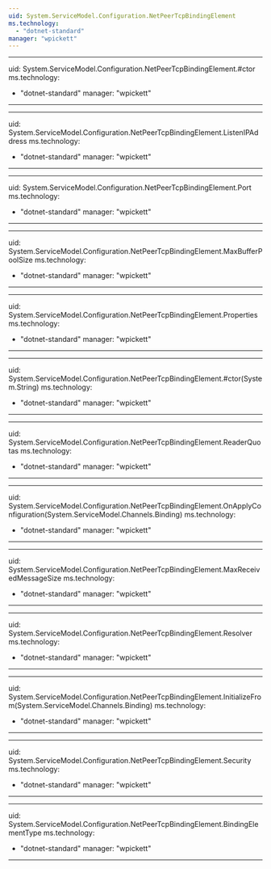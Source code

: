 ```yaml
---
uid: System.ServiceModel.Configuration.NetPeerTcpBindingElement
ms.technology: 
  - "dotnet-standard"
manager: "wpickett"
---
```


---
uid: System.ServiceModel.Configuration.NetPeerTcpBindingElement.#ctor
ms.technology: 
  - "dotnet-standard"
manager: "wpickett"
---

---
uid: System.ServiceModel.Configuration.NetPeerTcpBindingElement.ListenIPAddress
ms.technology: 
  - "dotnet-standard"
manager: "wpickett"
---

---
uid: System.ServiceModel.Configuration.NetPeerTcpBindingElement.Port
ms.technology: 
  - "dotnet-standard"
manager: "wpickett"
---

---
uid: System.ServiceModel.Configuration.NetPeerTcpBindingElement.MaxBufferPoolSize
ms.technology: 
  - "dotnet-standard"
manager: "wpickett"
---

---
uid: System.ServiceModel.Configuration.NetPeerTcpBindingElement.Properties
ms.technology: 
  - "dotnet-standard"
manager: "wpickett"
---

---
uid: System.ServiceModel.Configuration.NetPeerTcpBindingElement.#ctor(System.String)
ms.technology: 
  - "dotnet-standard"
manager: "wpickett"
---

---
uid: System.ServiceModel.Configuration.NetPeerTcpBindingElement.ReaderQuotas
ms.technology: 
  - "dotnet-standard"
manager: "wpickett"
---

---
uid: System.ServiceModel.Configuration.NetPeerTcpBindingElement.OnApplyConfiguration(System.ServiceModel.Channels.Binding)
ms.technology: 
  - "dotnet-standard"
manager: "wpickett"
---

---
uid: System.ServiceModel.Configuration.NetPeerTcpBindingElement.MaxReceivedMessageSize
ms.technology: 
  - "dotnet-standard"
manager: "wpickett"
---

---
uid: System.ServiceModel.Configuration.NetPeerTcpBindingElement.Resolver
ms.technology: 
  - "dotnet-standard"
manager: "wpickett"
---

---
uid: System.ServiceModel.Configuration.NetPeerTcpBindingElement.InitializeFrom(System.ServiceModel.Channels.Binding)
ms.technology: 
  - "dotnet-standard"
manager: "wpickett"
---

---
uid: System.ServiceModel.Configuration.NetPeerTcpBindingElement.Security
ms.technology: 
  - "dotnet-standard"
manager: "wpickett"
---

---
uid: System.ServiceModel.Configuration.NetPeerTcpBindingElement.BindingElementType
ms.technology: 
  - "dotnet-standard"
manager: "wpickett"
---
